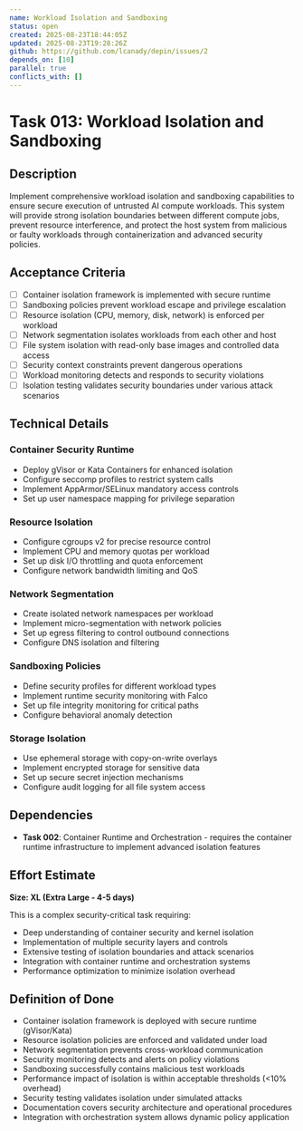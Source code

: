 ```yaml
---
name: Workload Isolation and Sandboxing
status: open
created: 2025-08-23T18:44:05Z
updated: 2025-08-23T19:28:26Z
github: https://github.com/lcanady/depin/issues/2
depends_on: [10]
parallel: true
conflicts_with: []
---
```


# Task 013: Workload Isolation and Sandboxing

## Description

Implement comprehensive workload isolation and sandboxing capabilities to ensure secure execution of untrusted AI compute workloads. This system will provide strong isolation boundaries between different compute jobs, prevent resource interference, and protect the host system from malicious or faulty workloads through containerization and advanced security policies.

## Acceptance Criteria

- [ ] Container isolation framework is implemented with secure runtime
- [ ] Sandboxing policies prevent workload escape and privilege escalation
- [ ] Resource isolation (CPU, memory, disk, network) is enforced per workload
- [ ] Network segmentation isolates workloads from each other and host
- [ ] File system isolation with read-only base images and controlled data access
- [ ] Security context constraints prevent dangerous operations
- [ ] Workload monitoring detects and responds to security violations
- [ ] Isolation testing validates security boundaries under various attack scenarios

## Technical Details

### Container Security Runtime
- Deploy gVisor or Kata Containers for enhanced isolation
- Configure seccomp profiles to restrict system calls
- Implement AppArmor/SELinux mandatory access controls
- Set up user namespace mapping for privilege separation

### Resource Isolation
- Configure cgroups v2 for precise resource control
- Implement CPU and memory quotas per workload
- Set up disk I/O throttling and quota enforcement
- Configure network bandwidth limiting and QoS

### Network Segmentation
- Create isolated network namespaces per workload
- Implement micro-segmentation with network policies
- Set up egress filtering to control outbound connections
- Configure DNS isolation and filtering

### Sandboxing Policies
- Define security profiles for different workload types
- Implement runtime security monitoring with Falco
- Set up file integrity monitoring for critical paths
- Configure behavioral anomaly detection

### Storage Isolation
- Use ephemeral storage with copy-on-write overlays
- Implement encrypted storage for sensitive data
- Set up secure secret injection mechanisms
- Configure audit logging for all file system access

## Dependencies

- **Task 002**: Container Runtime and Orchestration - requires the container runtime infrastructure to implement advanced isolation features

## Effort Estimate

**Size: XL (Extra Large - 4-5 days)**

This is a complex security-critical task requiring:
- Deep understanding of container security and kernel isolation
- Implementation of multiple security layers and controls
- Extensive testing of isolation boundaries and attack scenarios
- Integration with container runtime and orchestration systems
- Performance optimization to minimize isolation overhead

## Definition of Done

- Container isolation framework is deployed with secure runtime (gVisor/Kata)
- Resource isolation policies are enforced and validated under load
- Network segmentation prevents cross-workload communication
- Security monitoring detects and alerts on policy violations
- Sandboxing successfully contains malicious test workloads
- Performance impact of isolation is within acceptable thresholds (<10% overhead)
- Security testing validates isolation under simulated attacks
- Documentation covers security architecture and operational procedures
- Integration with orchestration system allows dynamic policy application
